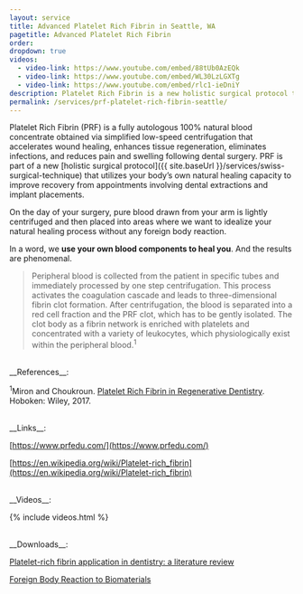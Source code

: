 ```yaml
---
layout: service
title: Advanced Platelet Rich Fibrin in Seattle, WA
pagetitle: Advanced Platelet Rich Fibrin
order:
dropdown: true
videos:
  - video-link: https://www.youtube.com/embed/88tUb0AzEQk
  - video-link: https://www.youtube.com/embed/WL30LzLGXTg
  - video-link: https://www.youtube.com/embed/rlc1-ieDniY
description: Platelet Rich Fibrin is a new holistic surgical protocol that uses your body's own natural healing. We offer PRF in Seattle, WA. Call @ 206367-6453!
permalink: /services/prf-platelet-rich-fibrin-seattle/
---
```


Platelet Rich Fibrin (PRF) is a fully autologous 100% natural blood concentrate obtained via simplified low-speed centrifugation that accelerates wound healing, enhances tissue regeneration, eliminates infections, and reduces pain and swelling following dental surgery. PRF is part of a new [holistic surgical protocol]({{ site.baseUrl }}/services/swiss-surgical-technique) that utilizes your body’s own natural healing capacity to improve recovery from appointments involving dental extractions and implant placements.


On the day of your surgery, pure blood drawn from your arm is lightly centrifuged and then placed into areas where we want to idealize your natural healing process without any foreign body reaction.


In a word, we **use your own blood components to heal you**. And the results are phenomenal.


> Peripheral blood is collected from the patient in specific tubes and immediately processed by one step centrifugation. This process activates the coagulation cascade and leads to three-dimensional fibrin clot formation. After centrifugation, the blood is separated into a red cell fraction and the PRF clot, which has to be gently isolated. The clot body as a fibrin network is enriched with platelets and concentrated with a variety of leukocytes, which physiologically exist within the peripheral blood.<sup>1</sup>

<br/>
__References__:

<sup>1</sup>Miron and Choukroun. [Platelet Rich Fibrin in Regenerative Dentistry](https://www.amazon.com/Platelet-Rich-Fibrin-Regenerative-Dentistry/dp/1119406811). Hoboken: Wiley, 2017.

<br/>
__Links__:

[https://www.prfedu.com/](https://www.prfedu.com/)

[https://en.wikipedia.org/wiki/Platelet-rich_fibrin](https://en.wikipedia.org/wiki/Platelet-rich_fibrin)

<br/>
__Videos__:

{% include videos.html %}

<br/>
__Downloads__:

[Platelet-rich fibrin application in dentistry: a literature review](https://drive.google.com/file/d/17QI_cLP6iUEbC8c1fTW9La_qWO34uScP/view?usp=sharing)

[Foreign Body Reaction to Biomaterials](https://drive.google.com/file/d/1jsfZC3tIkyyReNme8OkjZbgLUItxkhxp/view?usp=sharing)


